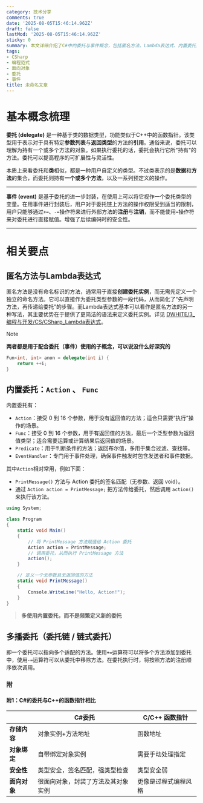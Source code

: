 ```yaml
---
category: 技术分享
comments: true
date: '2025-08-05T15:46:14.962Z'
draft: false
lastMod: '2025-08-05T15:46:14.962Z'
sticky: 0
summary: 本文详细介绍了C#中的委托与事件概念，包括匿名方法、Lambda表达式、内置委托及多播委托等关键技术点，帮助开发者深入理解这一重要编程范式。
tags:
- CSharp
- 编程范式
- 面向对象
- 委托
- 事件
title: 未命名文章
---
```


# 基本概念梳理

**委托 (delegate)** 是一种基于类的数据类型，功能类似于C++中的函数指针。该类型用于表示对于具有特定**参数列表**与**返回类型**的方法的**引用**。通俗来说，委托可以理解为持有一个或多个方法的对象。如果执行委托的话，委托会执行它所"持有"的方法。委托可以提高程序的可扩展性与灵活性。

本质上来看委托和**类**相似，都是一种用户自定义的类型。不过类表示的是**数据**和**方法**的集合，而委托则持有**一个或多个方法**，以及一系列预定义的操作。

---

**事件 (event)** 是基于委托的进一步封装，在使用上可以将它视作一个委托类型的变量。在用事件进行封装后，用户对于委托链上方法的操作权限受到适当的限制，用户只能够通过`+=`、`-=`操作符来进行外部方法的**注册**与**注销**，而不能使用`=`操作符来对委托进行直接赋值。增强了后续编码时的安全性。

---

# 相关要点

## 匿名方法与Lambda表达式

匿名方法是没有命名标识的方法，通常用于直接**创建委托实例**，而无需先定义一个独立的命名方法。它可以直接作为委托类型参数的一段代码，从而简化了“先声明方法，再传递给委托”的步骤。而Lambda表达式基本可以看作是匿名方法的另一种写法，其主要优势在于提供了更简洁的语法来定义委托实例。详见 [DWHITE/3_编程与开发/CS/CSharp_Lambda表达式](/posts/dwhite-3_编程与开发-cs-csharp_lambda表达式)。

> [!note]
> **两者都是用于配合委托（事件）使用的子概念，可以说没什么好深究的**

```cs
Fun<int, int> anon = delegate(int i) {
	return ++i;
}
```

## 内置委托：`Action` 、 `Func`

内置委托有：
- `Action`：接受 0 到 16 个参数，用于没有返回值的方法；适合只需要“执行”操作的场景。
- `Func`：接受 0 到 16 个参数，用于有返回值的方法，最后一个泛型参数为返回值类型；适合需要运算或计算结果后返回值的场景。
- `Predicate`：用于判断条件的方法；返回布尔值，多用于集合过滤、查找等。
- `EventHandler`：专门用于事件处理，确保事件触发时包含发送者和事件数据。

其中`Action`相对常用，例如下面：
- `PrintMessage()` 方法与 Action 委托的签名匹配（无参数、返回 void）。
- 通过 `Action action = PrintMessage;` 把方法传给委托，然后调用 `action()` 来执行该方法。
```cs
using System;

class Program
{
    static void Main()
    {
        // 将 PrintMessage 方法赋值给 Action 委托
        Action action = PrintMessage;
        // 调用委托，从而执行 PrintMessage 方法
        action();
    }

    // 定义一个无参数且无返回值的方法
    static void PrintMessage()
    {
        Console.WriteLine("Hello, Action!");
    }
}
```

>  **多使用内置委托，而不是频繁定义新的委托**

## 多播委托（委托链 / 链式委托）

即一个委托可以指向多个适配的方法。使用`+=`运算符可以将多个方法添加到委托中，使用`-=`运算符可以从委托中移除方法。在委托执行时，将按照方法的注册顺序依次调用。

### 附

#### 附1：C#的委托与C++的函数指针相比

|          | C#委托              | C/C++ 函数指针 |
| -------- | ----------------- | ---------- |
| **存储内容** | 对象实例+方法地址         | 函数地址       |
| **对象绑定** | 自带绑定对象实例          | 需要手动处理指定   |
| **安全性**  | 类型安全，签名匹配，强类型检查   | 类型安全弱      |
| **面向对象** | 很面向对象，封装了方法及其对象实例 | 更像是过程式编程风格 |